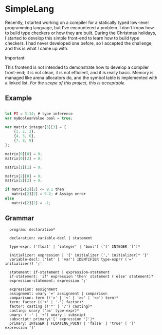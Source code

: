 # SimpleLang

Recently, I started working on a compiler for a statically typed low-level programming language, 
but I've encountered a problem. I don't know how to build type checkers or how they are built.
During the Christmas holidays, I started to develop this simple front-end to learn how to build type checkers. 
I had never developed one before, so I accepted the challenge, and this is what I came up with.

> [!Important]
> This frontend is not intended to demonstrate how to develop a compiler front-end; 
> it is not clean, it is not efficient, and it is really basic. 
> Memory is managed like arena allocators do, 
> and the symbol table is implemented with a linked list. 
> *For the scope of this project, this is acceptable.*

## Example

```js

let PI = 3.14; # type inference
var myBooleanValue bool = true;

var matrix integer[3][3] = {
    {1, 2, 3},
    {4, 5, 6},
    {7, 8, 9}
};

matrix[0][0] = 0;
matrix[0][2] = 0;

matrix[1][1] = 0;

matrix[2][0] = 0;
matrix[2][2] = 0;

if matrix[2][2] <= 9.1 then
   matrix[2][2] = 9.2; # Assign error
else
   matrix[2][2] = -1;


```

## Grammar

```
  program: declaration*

  declaration: variable-decl | statement

  type-expr: ('float' | 'integer' | 'bool') ('[' INTEGER ']')*
             
  initializer: expression | '{' initializer (',' initializer)* '}'
  variable-decl: ('let' | 'var') IDENTIFIER type-expr? ('=' initializer)? ';'

  statement: if-statement | expression-statement
  if-statement: 'if' expression 'then' statement ('else' statement)? 
  expression-statement: expression ';'

  expression: assignment
  assignment: unary '=' assignment | comparison
  comparison: term (('>' | '<' | '>=' | '<=') term)*
  term: factor (('+' | '-') factor)*
  factor: casting (('*' | '/') casting)*
  casting: unary ('as' type-expr)*
  unary: ('-' | '+') unary | subscipt
  subscript: primary('[' expression ']')*
  primary: INTEGER | FLOATING_POINT | 'false' | 'true' | '(' expression ')'

```
